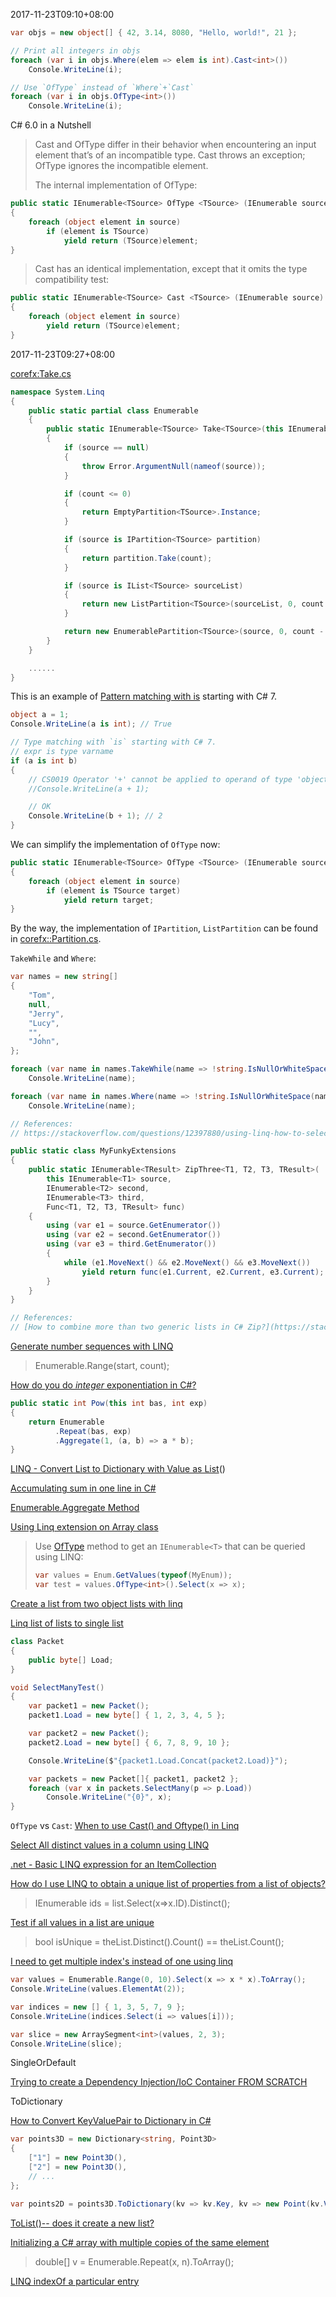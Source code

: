 2017-11-23T09:10+08:00

```csharp
var objs = new object[] { 42, 3.14, 8080, "Hello, world!", 21 };

// Print all integers in objs
foreach (var i in objs.Where(elem => elem is int).Cast<int>())
    Console.WriteLine(i);

// Use `OfType` instead of `Where`+`Cast`
foreach (var i in objs.OfType<int>())
    Console.WriteLine(i);
```

C# 6.0 in a Nutshell

> Cast and OfType differ in their behavior when encountering an input element that’s of an incompatible type. Cast throws an exception; OfType ignores the incompatible element.
> 
> The internal implementation of OfType:

```csharp
public static IEnumerable<TSource> OfType <TSource> (IEnumerable source)
{
    foreach (object element in source)
        if (element is TSource)
            yield return (TSource)element;
}
```

> Cast has an identical implementation, except that it omits the type compatibility test:

```csharp
public static IEnumerable<TSource> Cast <TSource> (IEnumerable source)
{
    foreach (object element in source)
        yield return (TSource)element;
}
```

2017-11-23T09:27+08:00

[corefx:Take.cs](https://github.com/dotnet/corefx/blob/master/src/System.Linq/src/System/Linq/Take.cs)

```csharp
namespace System.Linq
{
    public static partial class Enumerable
    {
        public static IEnumerable<TSource> Take<TSource>(this IEnumerable<TSource> source, int count)
        {
            if (source == null)
            {
                throw Error.ArgumentNull(nameof(source));
            }

            if (count <= 0)
            {
                return EmptyPartition<TSource>.Instance;
            }

            if (source is IPartition<TSource> partition)
            {
                return partition.Take(count);
            }

            if (source is IList<TSource> sourceList)
            {
                return new ListPartition<TSource>(sourceList, 0, count - 1);
            }

            return new EnumerablePartition<TSource>(source, 0, count - 1);
        }
    }

    ......
}
```

This is an example of [Pattern matching with is](https://docs.microsoft.com/en-us/dotnet/csharp/language-reference/keywords/is) starting with C# 7.

```csharp
object a = 1;
Console.WriteLine(a is int); // True

// Type matching with `is` starting with C# 7.
// expr is type varname
if (a is int b)
{
    // CS0019 Operator '+' cannot be applied to operand of type 'object' and 'int'
    //Console.WriteLine(a + 1);

    // OK
    Console.WriteLine(b + 1); // 2
}
```

We can simplify the implementation of `OfType` now:

```csharp
public static IEnumerable<TSource> OfType <TSource> (IEnumerable source)
{
    foreach (object element in source)
        if (element is TSource target)
            yield return target;
}
```

By the way, the implementation of `IPartition`, `ListPartition` can be found in [corefx::Partition.cs](https://github.com/dotnet/corefx/blob/master/src/System.Linq/src/System/Linq/Partition.cs).

`TakeWhile` and `Where`:

```csharp
var names = new string[]
{
    "Tom",
    null,
    "Jerry",
    "Lucy",
    "",
    "John",
};

foreach (var name in names.TakeWhile(name => !string.IsNullOrWhiteSpace(name)))
    Console.WriteLine(name);

foreach (var name in names.Where(name => !string.IsNullOrWhiteSpace(name)))
    Console.WriteLine(name);

// References:
// https://stackoverflow.com/questions/12397880/using-linq-how-to-select-conditionally-some-items-but-when-no-conditions-select
```

```csharp
public static class MyFunkyExtensions
{
    public static IEnumerable<TResult> ZipThree<T1, T2, T3, TResult>(
        this IEnumerable<T1> source,
        IEnumerable<T2> second,
        IEnumerable<T3> third,
        Func<T1, T2, T3, TResult> func)
    {
        using (var e1 = source.GetEnumerator())
        using (var e2 = second.GetEnumerator())
        using (var e3 = third.GetEnumerator())
        {
            while (e1.MoveNext() && e2.MoveNext() && e3.MoveNext())
                yield return func(e1.Current, e2.Current, e3.Current);
        }
    }
}

// References:
// [How to combine more than two generic lists in C# Zip?](https://stackoverflow.com/questions/10297124/how-to-combine-more-than-two-generic-lists-in-c-sharp-zip)
```

[Generate number sequences with LINQ](https://stackoverflow.com/questions/2737090/generate-number-sequences-with-linq)

> Enumerable.Range(start, count);

[How do you do *integer* exponentiation in C#?](https://stackoverflow.com/questions/383587/how-do-you-do-integer-exponentiation-in-c)

```csharp
public static int Pow(this int bas, int exp)
{
    return Enumerable
          .Repeat(bas, exp)
          .Aggregate(1, (a, b) => a * b);
}
```

[LINQ - Convert List to Dictionary with Value as List](https://stackoverflow.com/questions/3549103/linq-convert-list-to-dictionary-with-value-as-list)()

[Accumulating sum in one line in C#](https://stackoverflow.com/questions/5653439/accumulating-sum-in-one-line-in-c-sharp)

[Enumerable.Aggregate Method](https://docs.microsoft.com/en-us/dotnet/api/system.linq.enumerable.aggregate?view=net-5.0)

[Using Linq extension on Array class](https://stackoverflow.com/questions/5729729/using-linq-extension-on-array-class)

> Use [OfType](http://msdn.microsoft.com/en-us/library/bb360913.aspx) method to get an `IEnumerable<T>` that can be queried using LINQ:
> 
> ```cs
> var values = Enum.GetValues(typeof(MyEnum));
> var test = values.OfType<int>().Select(x => x);
> ```

[Create a list from two object lists with linq](https://stackoverflow.com/questions/720609/create-a-list-from-two-object-lists-with-linq)

[Linq list of lists to single list](https://stackoverflow.com/questions/1145558/linq-list-of-lists-to-single-list)

```csharp
class Packet
{
    public byte[] Load;
}

void SelectManyTest()
{
    var packet1 = new Packet();
    packet1.Load = new byte[] { 1, 2, 3, 4, 5 };

    var packet2 = new Packet();
    packet2.Load = new byte[] { 6, 7, 8, 9, 10 };

    Console.WriteLine($"{packet1.Load.Concat(packet2.Load)}");

    var packets = new Packet[]{ packet1, packet2 };
    foreach (var x in packets.SelectMany(p => p.Load))
        Console.WriteLine("{0}", x);
}
```

`OfType` vs `Cast`: [When to use Cast() and Oftype() in Linq](https://stackoverflow.com/questions/4015930/when-to-use-cast-and-oftype-in-linq)

[Select All distinct values in a column using LINQ](https://stackoverflow.com/questions/19548043/select-all-distinct-values-in-a-column-using-linq)

[.net - Basic LINQ expression for an ItemCollection](https://stackoverflow.com/questions/1160854/basic-linq-expression-for-an-itemcollection)

[How do I use LINQ to obtain a unique list of properties from a list of objects?](https://stackoverflow.com/questions/568347/how-do-i-use-linq-to-obtain-a-unique-list-of-properties-from-a-list-of-objects)

> IEnumerable<int> ids = list.Select(x=>x.ID).Distinct();

[Test if all values in a list are unique](https://stackoverflow.com/questions/18303897/test-if-all-values-in-a-list-are-unique)

> bool isUnique = theList.Distinct().Count() == theList.Count();

[I need to get multiple index's instead of one using linq](https://stackoverflow.com/questions/58345758/i-need-to-get-multiple-indexs-instead-of-one-using-linq)

```csharp
var values = Enumerable.Range(0, 10).Select(x => x * x).ToArray();
Console.WriteLine(values.ElementAt(2));

var indices = new [] { 1, 3, 5, 7, 9 };
Console.WriteLine(indices.Select(i => values[i]));

var slice = new ArraySegment<int>(values, 2, 3);
Console.WriteLine(slice);
```

SingleOrDefault

[Trying to create a Dependency Injection/IoC Container FROM SCRATCH](https://www.youtube.com/watch?v=NSVZa4JuTl8)

ToDictionary

[How to Convert KeyValuePair to Dictionary in C#](https://stackoverflow.com/questions/18955384/how-to-convert-keyvaluepair-to-dictionary-in-c-sharp)

```csharp
var points3D = new Dictionary<string, Point3D>
{
    ["1"] = new Point3D(),
    ["2"] = new Point3D(),
    // ...
};

var points2D = points3D.ToDictionary(kv => kv.Key, kv => new Point(kv.Value.X, kv.Value.Y));
```

[ToList()-- does it create a new list?](https://stackoverflow.com/questions/2774099/tolist-does-it-create-a-new-list)

[Initializing a C# array with multiple copies of the same element](https://stackoverflow.com/questions/7308604/initializing-a-c-sharp-array-with-multiple-copies-of-the-same-element)

> double[] v = Enumerable.Repeat(x, n).ToArray();

[LINQ indexOf a particular entry](https://stackoverflow.com/questions/9300169/linq-indexof-a-particular-entry)
